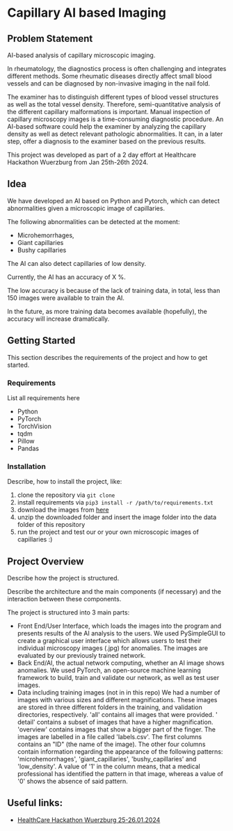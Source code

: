 # Capillary AI based Imaging

## Problem Statement

AI-based analysis of capillary microscopic imaging.

In rheumatology, the diagnostics process is often challenging and integrates different methods.
Some rheumatic diseases directly affect small blood vessels and can be
diagnosed by non-invasive imaging in the nail fold.

The examiner has to distinguish different types of blood vessel structures as well as the total vessel density.
Therefore, semi-quantitative analysis of the different capillary malformations is important. Manual inspection of
capillary microscopy images is a time-consuming diagnostic procedure. An AI-based software could help
the examiner by analyzing the capillary density as well as detect relevant pathologic abnormalities. It can, in a later
step, offer a diagnosis to the examiner based on the previous results.

This project was developed as part of a 2 day effort at Healthcare Hackathon Wuerzburg from Jan 25th-26th 2024.

## Idea

We have developed an AI based on Python and Pytorch, which can detect abnormalities given a microscopic image
of capillaries.

The following abnormalities can be detected at the moment:

- Microhemorrhages,
- Giant capillaries
- Bushy capillaries

The AI can also detect capillaries of low density.

Currently, the AI has an accuracy of X %.

The low accuracy is because of the lack of training data, in total, less than 150 images were available to train the AI.

In the future, as more training data becomes available (hopefully), the accuracy will increase dramatically.

## Getting Started

This section describes the requirements of the project and how to get started.

### Requirements

List all requirements here

- Python
- PyTorch
- TorchVision
- tqdm
- Pillow
- Pandas

### Installation

Describe, how to install the project, like:

1) clone the repository via `git clone `
2) install requirements via `pip3 install -r /path/to/requirements.txt`
3) download the images from [here](https://drive.google.com/file/d/1TJV3IsHQ-39Nf_K26qJRzdB7wvRHfRaG/view?usp=sharing)
4) unzip the downloaded folder and insert the image folder into the data folder of this repository
5) run the project and test our or your own microscopic images of capillaries :)

## Project Overview

Describe how the project is structured.

Describe the architecture and the main components (if necessary) and the interaction between these components.

The project is structured into 3 main parts:

- Front End/User Interface, which loads the images into the program and presents results of the AI analysis to the
  users.
  We used PySimpleGUI to create a graphical user interface which allows users to test their individual microscopy
  images (.jpg) for anomalies.
  The images are evaluated by our previously trained network.
- Back End/AI, the actual network computing, whether an AI image shows anomalies.
  We used PyTorch, an open-source machine learning framework to build, train and validate our network, as well as test
  user images.
- Data including training images (not in in this repo)
  We had a number of images with various sizes and different magnifications. These images are stored in three different
  folders in the training, and validation directories, respectively. 'all' contains all images that were provided. '
  detail' contains a subset of images that have a higher magnification. 'overview' contains images that show a bigger
  part of the finger.
  The images are labelled in a file called 'labels.csv'. The first columns contains an "ID" (the name of the image).
  The other four columns contain information regarding the appearance of the following patterns:
  'microhemorrhages', 'giant_capillaries', 'bushy_capillaries' and 'low_density'. A value of '1' in the column means,
  that a medical professional has identified the pattern in that image, whereas a value of '0' shows the absence of said pattern.


## Useful links:

- [HealthCare Hackathon Wuerzburg 25-26.01.2024](https://www.healthcare-hackathon.info/hhwuerzburg)

